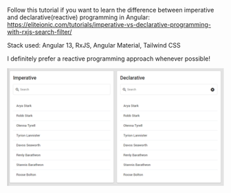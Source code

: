 Follow this tutorial if you want to learn the difference between imperative and declarative(reactive) programming in Angular:
https://eliteionic.com/tutorials/imperative-vs-declarative-programming-with-rxjs-search-filter/

Stack used: Angular 13, RxJS, Angular Material, Tailwind CSS

I definitely prefer a reactive programming approach whenever possible!

![Screenshot](imperative-declarative.png)
